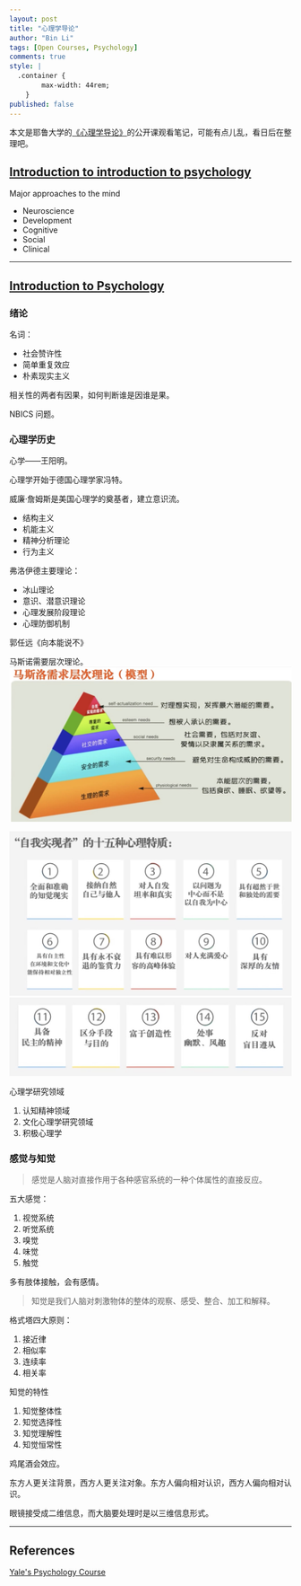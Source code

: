 ```yaml
---
layout: post
title: "心理学导论"
author: "Bin Li"
tags: [Open Courses, Psychology]
comments: true
style: |
  .container {
        max-width: 44rem;
    } 
published: false
---
```


本文是耶鲁大学的[《心理学导论》](http://open.163.com/special/sp/introductiontopsychology.html)的公开课观看笔记，可能有点儿乱，看日后在整理吧。

<!--more-->

## [Introduction to introduction to psychology](https://www.bilibili.com/video/av920083/#page=1)
Major approaches to the mind

* Neuroscience
* Development
* Cognitive
* Social
* Clinical

---

## [Introduction to Psychology](https://www.youtube.com/watch?v=2MzRTVWb6QI&index=6&list=PLWrX4LMWh4KvudmfS9cBkqVEMOx6Li8E4)

### 绪论
名词：

* 社会赞许性
* 简单重复效应
* 朴素现实主义

相关性的两者有因果，如何判断谁是因谁是果。

NBICS 问题。

### 心理学历史
心学——王阳明。

心理学开始于德国心理学家冯特。

威廉·詹姆斯是美国心理学的奠基者，建立意识流。

* 结构主义
* 机能主义
* 精神分析理论
* 行为主义

弗洛伊德主要理论：

* 冰山理论
* 意识、潜意识理论
* 心理发展阶段理论
* 心理防御机制

郭任远《向本能说不》

马斯诺需要层次理论。
![](/img/media/15187826671026.jpg)


![](/img/media/15187827486260.jpg)
![](/img/media/15187827649299.jpg)

心理学研究领域

1. 认知精神领域
2. 文化心理学研究领域
3. 积极心理学

### 感觉与知觉
> 感觉是人脑对直接作用于各种感官系统的一种个体属性的直接反应。

五大感觉：

1. 视觉系统
2. 听觉系统
3. 嗅觉
4. 味觉
5. 触觉

多有肢体接触，会有感情。

> 知觉是我们人脑对刺激物体的整体的观察、感受、整合、加工和解释。

格式塔四大原则：

1. 接近律
2. 相似率
3. 连续率
4. 相关率

知觉的特性

1. 知觉整体性
2. 知觉选择性
3. 知觉理解性
4. 知觉恒常性

鸡尾酒会效应。

东方人更关注背景，西方人更关注对象。东方人偏向相对认识，西方人偏向相对认识。

眼镜接受成二维信息，而大脑要处理时是以三维信息形式。



---

## References
[Yale's Psychology Course](https://oyc.yale.edu/psychology/psyc-110/lecture-1)



